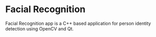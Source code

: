 # Facial Recognition
Facial Recognition app is a C++ based application for person identity detection using OpenCV and Qt.